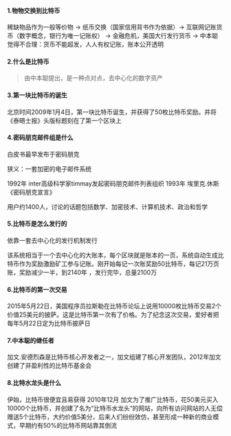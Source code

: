 #### 1.物物交换到比特币
稀缺物品作为一般等价物 -> 纸币交换（国家信用背书作为依据）->  互联网记账货币（数字概念，银行为唯一记账权） -> 金融危机，美国大行发行货币 -> 中本聪觉得不合理：货币不能超发，人人有权记账，账本公开透明

#### 2.什么是比特币
> 由中本聪提出，是一种点对点，去中心化的数字资产

#### 3.第一块比特币的诞生
北京时间2009年1月4日，第一块比特币诞生，并获得了50枚比特币奖励。并将《泰晤士报》头版标题刻在了第一个区块上

#### 4.密码朋克邮件组是什么
白皮书最早发布于密码朋克
 
狭义：一套加密的电子邮件系统

1992年 inter高级科学家timmay发起密码朋克邮件列表组织
1993年 埃里克.休斯《密码朋克宣言》

用户约1400人，讨论的话题包括数学、加密技术、计算机技术、政治和哲学

#### 5.比特币是怎么发行的
依靠一套去中心化的发行机制发行

该系统相当于一个去中心化的大账本，每个区块就是账本的一页，系统自动生成比特币作为奖励激励矿工参与记账。刚开始每记一次账奖励50比特币，每记21万页账，奖励减少一半，到2140年 ，发行完毕，总量2100万

#### 6.比特币的第一次交易
2015年5月22日，美国程序员拉斯勒在比特币论坛上说用10000枚比特币交易2个价值25美元的披萨。这是比特币第一次有了价格。为了纪念这次交易，爱好者把每年5月22日定为比特币披萨日

#### 7.中本聪的继任者
加文.安德烈森是比特币核心开发者之一，加文组建了核心开发团队，2012年加文创建了非盈利性的比特币基金会

#### 8.比特水龙头是什么
伊始，比特币很便宜且易获得 2010年12月 加文为了推广比特币，花50美元买入10000个比特币，并创建了名为“比特币水龙头”的网站，向所有访问网站的人无偿赠送5个比特币，大约价值5美分，后来人们纷纷效仿，甚至形成一种新的商业模式，早期约有50%的比特币网站靠其倒流